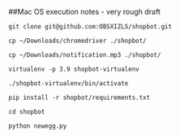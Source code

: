 ##Mac OS execution notes - very rough draft

    git clone git@github.com:OBSXIZLS/shopbot.git

    cp ~/Downloads/chromedriver ./shopbot/ 

    cp ~/Downloads/notification.mp3 ./shopbot/

    virtualenv -p 3.9 shopbot-virtualenv

    ./shopbot-virtualenv/bin/activate

    pip install -r shopbot/requirements.txt

    cd shopbot

    python newegg.py



